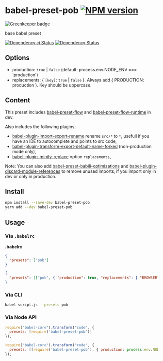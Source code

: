 # babel-preset-pob [![NPM version][npm-image]][npm-url]

[![Greenkeeper badge](https://badges.greenkeeper.io/christophehurpeau/babel-preset-pob.svg)](https://greenkeeper.io/)

base babel preset

[![Dependency ci Status][dependencyci-image]][dependencyci-url]
[![Dependency Status][daviddm-image]][daviddm-url]

## Options

- production: `true` | `false` (default: process.env.NODE_ENV === 'production')
- replacements: { `[key]`: `true` | `false` }. Always add { PRODUCTION: production }. Key should be uppercase.

## Content

This preset includes [babel-preset-flow](https://www.npmjs.com/package/babel-preset-flow) and  [babel-preset-flow-runtime](https://www.npmjs.com/package/babel-preset-flow-runtime) in dev.

Also includes the following plugins:

- [babel-plugin-import-export-rename](https://www.npmjs.com/package/babel-plugin-import-export-rename) rename `src/*` to `*`, usefull if you have an IDE to autocomplete and points to src code,
- [babel-plugin-transform-export-default-name-forked](https://www.npmjs.com/package/babel-plugin-transform-export-default-name-forked) (non-production mode only),
- [babel-plugin-minify-replace](https://www.npmjs.com/package/babel-plugin-minify-replace) option `replacements`,

Note: You can also add [babel-preset-babili-optimizations](https://www.npmjs.com/package/babel-preset-babili-optimizations) and [babel-plugin-discard-module-references](https://www.npmjs.com/package/babel-plugin-discard-module-references) to remove unused imports, if you import only in dev or only in production.

## Install

```bash
npm install --save-dev babel-preset-pob
yarn add --dev babel-preset-pob
```

## Usage

### Via `.babelrc`

**.babelrc**

```json
{
  "presets": ["pob"]
}
```

```json
{
  "presets": [["pob", { "production": true, "replacements": { "BROWSER": false } }]]
}
```

### Via CLI

```sh
babel script.js --presets pob
```

### Via Node API

```javascript
require("babel-core").transform("code", {
  presets: [require('babel-preset-pob')]
});
```

```javascript
require("babel-core").transform("code", {
  presets: [[require('babel-preset-pob'), { production: process.env.NODE_ENV === 'production' }]]
});
```

[npm-image]: https://img.shields.io/npm/v/babel-preset-pob.svg?style=flat-square
[npm-url]: https://npmjs.org/package/babel-preset-pob
[daviddm-image]: https://david-dm.org/christophehurpeau/babel-preset-pob.svg?style=flat-square
[daviddm-url]: https://david-dm.org/christophehurpeau/babel-preset-pob
[dependencyci-image]: https://dependencyci.com/github/christophehurpeau/babel-preset-pob/badge?style=flat-square
[dependencyci-url]: https://dependencyci.com/github/christophehurpeau/babel-preset-pob
